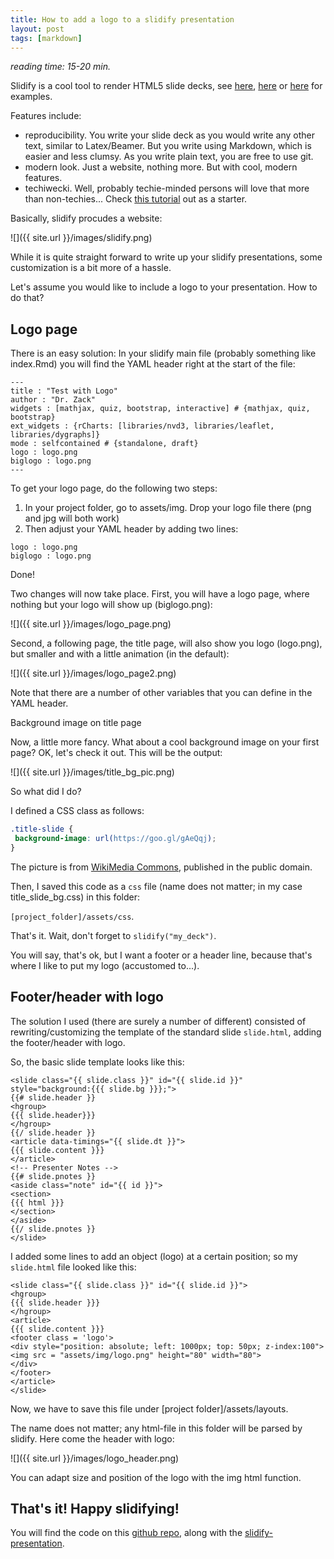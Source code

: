 ```yaml
---
title: How to add a logo to a slidify presentation
layout: post
tags: [markdown]
---
```


*reading time: 15-20 min.*

Slidify is a cool tool to render HTML5 slide decks, see [here](http://slidify.org/samples/intro/#1), [here](http://ramnathv.github.io/slidifyExamples/examples/io2012/#1) or [here](http://sebastiansauer.github.io/dplyr_WS/#1) for examples.

Features include:

- reproducibility. You write your slide deck as you would write any other text, similar to Latex/Beamer. But you write using Markdown, which is easier and less clumsy. As you write plain text, you are free to use git.
- modern look. Just a website, nothing more. But with cool, modern features.
- techiwecki. Well, probably techie-minded persons will love that more than non-techies...
Check [this tutorial](http://slidify.github.io/) out as a starter.

Basically, slidify procudes a website:

![]({{ site.url }}/images/slidify.png)

While it is quite straight forward to write up your slidify presentations, some customization is a bit more of a hassle.

Let's assume you would like to include a logo to your presentation. How to do that?

## Logo page

There is an easy solution: In your slidify main file (probably something like index.Rmd) you will find the YAML header right at the start of the file:


```
---
title : "Test with Logo"
author : "Dr. Zack"
widgets : [mathjax, quiz, bootstrap, interactive] # {mathjax, quiz, bootstrap}
ext_widgets : {rCharts: [libraries/nvd3, libraries/leaflet, libraries/dygraphs]}
mode : selfcontained # {standalone, draft}
logo : logo.png
biglogo : logo.png
---
```


 

To get your logo page, do the following two steps:


1. In your project folder, go to assets/img. Drop your logo file there (png and jpg will both work)
2. Then adjust your YAML header by adding two lines:



```
logo : logo.png
biglogo : logo.png
```

Done!

Two changes will now take place. First, you will have a logo page, where nothing but your logo will show up (biglogo.png):

![]({{ site.url }}/images/logo_page.png)

Second, a following page, the title page, will also show you logo (logo.png), but smaller and with a little animation (in the default):

![]({{ site.url }}/images/logo_page2.png)

Note that there are a number of other variables that you can define in the YAML header.

Background image on title page

Now, a little more fancy. What about a cool background image on your first page? OK, let's check it out. This will be the output:

 

![]({{ site.url }}/images/title_bg_pic.png)

So what did I do?

I defined a CSS class as follows:



```css
.title-slide {
 background-image: url(https://goo.gl/gAeQqj);
}
```



The picture is from [WikiMedia Commons](https://commons.wikimedia.org/wiki/Main_Page#/media/File:Pluto-01_Stern_03_Pluto_Color_TXT.jpg), published in the public domain.

Then, I saved this code as a `css` file (name does not matter; in my case title_slide_bg.css) in this folder:

`[project_folder]/assets/css`.

That's it. Wait, don't forget to `slidify("my_deck")`.

You will say, that's ok, but I want a footer or a header line, because that's where I like to put my logo (accustomed to...).

## Footer/header with logo

The solution I used (there are surely a number of different) consisted of rewriting/customizing the template of the standard slide `slide.html`, adding the footer/header with logo.

So, the basic slide template looks like this:



```
<slide class="{{ slide.class }}" id="{{ slide.id }}" style="background:{{{ slide.bg }}};">
{{# slide.header }}
<hgroup>
{{{ slide.header}}}
</hgroup>
{{/ slide.header }}
<article data-timings="{{ slide.dt }}">
{{{ slide.content }}}
</article>
<!-- Presenter Notes -->
{{# slide.pnotes }}
<aside class="note" id="{{ id }}">
<section>
{{{ html }}}
</section>
</aside>
{{/ slide.pnotes }}
</slide>
```



I added some lines  to add an object (logo) at a certain position; so my `slide.html` file looked like this:



```
<slide class="{{ slide.class }}" id="{{ slide.id }}">
<hgroup>
{{{ slide.header }}}
</hgroup>
<article>
{{{ slide.content }}}
<footer class = 'logo'>
<div style="position: absolute; left: 1000px; top: 50px; z-index:100">
<img src = "assets/img/logo.png" height="80" width="80">
</div>
</footer>
</article>
</slide>
```



Now, we have to save this file under [project folder]/assets/layouts.

The name does not matter; any html-file in this folder will be parsed by slidify. Here come the header with logo:

![]({{ site.url }}/images/logo_header.png)

You can adapt size and position of the logo with the img html function.

## That's it! Happy slidifying!

You will find the code on this [github repo](https://github.com/sebastiansauer/Slidify-with-Logo/tree/gh-pages), along with the [slidify-presentation](https://sebastiansauer.github.io/Slidify-with-Logo/#1).
